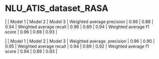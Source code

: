 # NLU_ATIS_dataset_RASA


| | Model 1 | Model 2 | Model 3 |
Weighted average precision | 0.96 | 0.88 | 0.94 |
Weighted average recall | 0.96 | 0.89 | 0.94 |
Weighted average f1 score | 0.96 | 0.88 | 0.93 |

| | Model 1 | Model 2 | Model 3 |
Weighted average .precision | 0.96 | 0.90 | 0.95 |
Weighted average recall | 0.94 | 0.89 | 0.92 |
Weighted average f1 score | 0.94 | 0.89 | 0.93 |
